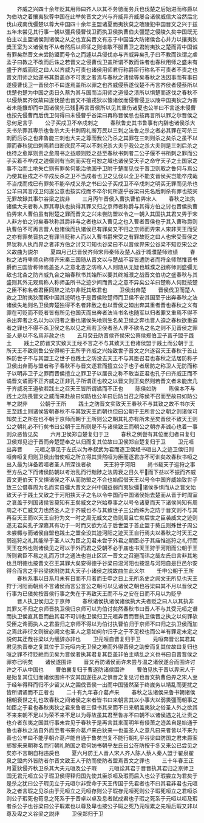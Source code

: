 <!-- { "loadSidebar": true } -->
　　齐威之兴四十余年贬其用师曰齐人以其不务徳而务兵也伐楚之后始进而称爵以为伯功之着攘夷狄尊中国在此举矣晋文之兴与齐威异齐威屡合诸侯威信大洽然后北伐山戎南伐彊楚以尊大中国四十余年主盟诸夏而夷狄莫之敢陵犯中国晋文之兴于兹五年未尝见其行事一朝以彊兵侵曹伐卫而执卫侯执曹伯夫彊楚之侵陵久矣中国既无伯主以主盟诸侯则诸侯之从之也宜矣晋文有志于中国当大防诸侯合心并力以攘夷狄奬王室为义诸侯有不从者然后以师征之则谁敢不服曹卫之君附夷狄之楚而背中国诚有罪矣然晋文未尝防盟而号令之而遽以兵侵伐亦与齐威异矣孔子曰不教而诛谓之虐孟子曰教之不改而后诛之若晋文之侵曹伐卫盖所谓不教而诛者也春秋用师之盛未有盛于齐威而贬之曰人以齐威为可责也诸侯用师君行称爵臣行称名不可责者不责之也晋文用师之始遂书其爵盖亦不可责之者焉与春秋之诸侯等矣春秋之法因事而有事曰遂侵曹伐卫一晋侯尔不曰遂焉盖所以罪之也齐威侵蔡遂伐楚不再言齐侯者侵蔡所以伐楚也楚为中国之患日久蔡为其与国而当用师之道侵之溃所以惧楚而遂伐之春秋不以侵蔡累齐侯故曰遂伐楚也晋文不攘戎狄以懐诸侯而侵曹侵卫以陵中国夷狄之为害者未能攘却而中国诸侯先已残再言晋侯所以见其重伤诸夏也公羊曰不言遂未侵曹也按先侵曹而后伐卫何得曰未侵曹乎谷梁曰再称晋侯忌也按再言所以罪之尔晋侯之忌何足言乎
　　公子买戍卫不卒戍刺之
　　春秋鲁史其书鲁事有内辞也诸侯杀大夫书杀罪其専杀也鲁杀大夫书刺周礼断万民以三刺之法鲁之杀之者必其罪在可杀三刺而后杀之也非鲁能三刺也大夫之尊而我公乃杀之其罪在三刺则杀之矣杀之虽不以罪而春秋犹曰刺焉若曰断庶民不可以不刺况杀大夫乎我公之杀大夫则是三刺后杀之也待之愈厚则责之愈周书之益顺则贬之益至春秋书刺者二公子偃不书所刺之罪而公子买着不卒戍之迹偃则有当刺而买在可恕之域也诸侯受天子之命守天子之土国家之事不治而土地失亡则有罪矣何能治他国乎卫附于楚而见伐于晋卫则取之鲁何与焉公乃使其臣戍之不卒戍反杀之卫不当戍者也卫之见伐以全卫不能支晋侯买岂能卒戍哉不当戍而戍巳有罪矣不能卒戍又杀之书曰公子买戍卫不卒戍刺之明买无罪而见杀也公羊曰其言戍卫何遂公意也按实戍而不卒尔何所遂乎谷梁曰先名后刺杀有罪也按买无罪故録其事尔谷梁之説非
　　三月丙午晋侯入曹执曹伯畀宋人
　　春秋之法执诸侯大夫者称人罪其専执也执得其罪又归之京师者称爵与其得方伯之讨也晋侯执曹伯畀宋人曹伯虽有附楚之罪而晋文之兴未尝防盟以令之一朝入其国执其君又畀于宋人非方伯之讨矣春秋称其爵非与之者也以入曹见之也入曹者晋侯也于其入曹称爵则执曹伯不可再言晋人也诸侯而执诸侯已有罪矣又不归之京师而畀宋人宋非天王而受之亦有罪矣晋执之有罪当贬称人而以入曹书爵宋受之有罪故贬之曰人也宋受晋侯之畀犹称人执而畀之者非方伯之讨又可知也谷梁曰不以晋侯畀宋公谷梁不知贬宋公之义故曲为説尔
　　夏四月己巳晋侯齐师宋师秦师及楚人战于城濮楚师败绩
　　春秋之法将卑师众称师齐宋秦三国随从晋文以与楚战不容皆遣防者而将全师然惟晋书爵而三国皆称师焉盖圣人之意北杏之防称人人则随从无疑也城濮之战称师则盛彊无敌也北杏之防齐威九合之始春秋书其始所以要其终城濮之战晋文伯功之盛春秋与其盛则其外无观焉称人称师虽所书之迹少间而贵之之意不异矣公羊曰楚称人何贬按楚之臣不称名者君臣同辞之法尔非贬其敌君也
　　卫侯出奔楚
　　晋侯伐卫而楚人救之卫附夷狄而叛中国其迹明也于是晋侯败楚师而卫侯不安其国至于出奔春秋之法诸侯失地则名卫侯奔楚独得不名者非赦之也以晋侯之廹出奔其重者晋也春秋之义有罪在可贬而不贬者皆有所见也国灭而出奔者法当书名也随军以归者罪又重焉不得不杀出奔者之名以为以归者之重也诸侯失地则生名矣卫侯之奔也晋人迫之春秋欲重迫者之罪也不得不杀卫侯之名以见之焉若卫侯者圣人非不欲名之名之则不见晋侯之罪圣人是以不名焉非赦之也
　　五月癸丑防晋侯齐侯宋公蔡侯郑伯卫子莒子盟于践土
　　践土之防晋文实致天王经不言之不与其致天王也诸侯盟于践土而公朝于王所天王不致则鲁公安得朝于王所乎齐威之兴始致世子晋文之兴遂召天王春秋于首止殊防世子不与其盟王之世子也践土之防没去天王不与其臣召君也春秋之法居防称子卫侯出奔而与盟者称子春秋不与晋文逐君而擅立公子也子者居防之称卫人无防而称子以明非卫子之罪而晋侯擅立之罪卫子以居丧之称不敢当正君也孔子曰齐威正而不谲晋文谲而不正齐威之正非孔子所谓正也校之以晋文则正矣然则若晋文者未能庶几于齐威况王道欤若践土之召天王皆所谓谲而不正也
　　陈侯如防
　　陈侯本不与践土之防畏晋文之威而来赴故曰如防也公羊曰后防当召之陈侯不召而至故曰如防公羊之説非
　　公朝于王所
　　践土之防晋文实致天王春秋不与其致之故不书尔天王至践土则诸侯皆朝春秋不与其致天王而朝也但曰公朝于王所言公之朝之则诸侯可知矣王之所在也不朝于京师而朝于王所则公之朝其礼亦有所未至矣晋侯不致天王则公之朝礼必不行矣书曰公朝于王所则是不与诸侯致王而朝公之朝亦非诚心也着一事则众恶皆见矣
　　六月卫侯郑自楚复归于卫
　　春秋之例尝有其位而归者曰复归卫侯郑见迫于晋而奔楚楚奉之以归而复其位故曰卫侯郑自楚复归于卫
　　卫元咺出奔晋
　　元咺之事见于左氏以为奉叔武为君而逐卫侯经书咺出入之迹卫侯归则咺奔咺复归则卫侯出借使咺之所立得其贤然咺为臣而逐君亦不可训矣故春秋书咺之出入最为详备若咺者圣人所深诛者欤
　　天王狩于河阳
　　尚书载天子巡狩之事至方岳之下而诸侯防朝以考治乱而行黜陟之法周衰之日久平而下益以不振而齐威晋文更伯天下又惧诸侯之不从而防盟之不合也始假借天王以号令中国齐威始致世子致三公借尊周为名而实自彊大晋文之兴中国益弱而夷狄彊诸侯多惧而从之晋文始致天子于践土又致之于河阳挟天子之名以令中国而中国诸侯始去楚而从晋于时周室之衰盖于列国诸侯皆莫知有王矣威文之兴始尊事之以号令诸夏而天下诸侯尚知有周周之不亡威文力也然圣人之于齐威也不与其致世子三公而殊为之防于晋文则不与其再召天王而以天王自狩为文一时之周无威文之伯则周且亡矣后世之臣袭威文之迹则遂无君矣孔子深嘉其有功于一时而又欲为法于后世盟于首止盟于葵丘则殊世子周公未尝輙与而诸侯自盟也践土之盟全没其迹河阳之迹天王自行焉夫以春秋之时天王之弱巡狩之礼其能举乎圣人以为臣之见君未尝于外君之朝臣必于其庙惟巡狩之礼行而天王在外也则诸侯见之可以于外而君之受朝不必于庙也书天王狩于河阳而公朝于王所则君臣不易之礼而万世之通法也岂止区区一晋文之召避而讳之哉左氏曰言非其地也且明徳也按晋文召王其罪大矣安得徳乎谷梁曰温河阳也按温与河阳自是巨邑尔安得合而言之乎谷梁欲附防其大天子小诸侯之説故曲生此义尔
　　壬申公朝于王所
　　春秋系事以日系月未有日而不月者而壬申之日上无所系史之阙文无所见也天王狩于河阳而朝焉不言诸侯而言公言公之朝可以见诸侯之朝也谷梁曰其不月以晋侯之行事为已傎矣按晋侯行事之失在于再致天王而不与之安在日而不月以为贬乎
　　晋人执卫侯归之于京师
　　春秋诸侯执诸侯诸侯执大夫者贬之曰人以其执非其罪又不归之京师晋执卫侯归京师可以为伯讨矣然春秋书曰晋人不与其受元咺之谮而执卫侯直其臣而曲其君不可训也卫侯归卫元咺奔晋而晋执卫侯晋之执之以何罪欤受臣之谗而执人之君虽归之京师不得以为伯讨执曹伯归于京师不曰归之执卫侯而加之焉此非衍文则彼必阙文也圣人之意如何尔归于之于不足校也而公羊有罪定未定之説何其迂哉谷梁以为缓辞亦非也
　　卫元咺自晋复归于卫
　　元咺奔晋讼其君其君见执晋奉之复其位于卫元咺内无卫侯之难而外得晋侯之助安而复其位故曰复归也咺之罪不待贬絶而见矣为晋侯者执其君复其臣盖非伯主靖乱之义也书曰自晋晋侯之罪亦已明矣
　　诸侯遂围许
　　晋又再防诸侯而许未尝与温之诸侯遂合而围许讨许之不从中国也
　　曹伯襄复归于曹遂防诸侯围许
　　曹伯见执于晋以畀宋人于是始复其位归而诸侯围许不安其国遂往从之惧晋之复见讨也晋文执曹伯畀之宋人至于经年得释而归不少留又从之围伐晋侯一出而中国骚然至于终嵗务以靖乱而更扰之皆所谓谲而不正者也
　　二十有九年春介葛卢来
　　春秋之法诸侯来鲁书朝诸侯相朝衰世之礼也故春秋之间诸侯之来者皆书曰来朝言其以小事大以弱畏彊而朝事之如臣之于君也春秋夷狄之君来鲁者三但书其来而不曰来朝盖夷狄之俗圣人外之欲其不来来朝不足以为荣不来不足以为辱故虽其君至鲁亦不曰朝不以诸侯遇之礼让责之也介者东夷之国其行事未尝见于春秋于是再言其来而明年有侵萧之迹盖自是始通于鲁也春秋之法自外而至者书来介葛卢来白狄来一也盖圣人之意凡曰来者皆以不来为善也公羊曰不能乎朝介葛卢能自通于鲁矣岂复不能行朝礼乎谷梁曰防国之君未爵案郳黎来来朝称名而行朝礼防国之君何妨书朝乎左氏曰公在防按于冬又来公已尝见之矣亦不言朝自相违戾也
　　夏六月防王人晋人宋人齐人陈人蔡人秦人盟于翟泉翟泉之盟内外皆防者尔晋文致王人于防而使防者盟焉晋文之罪也
　　三十年春王正月夏狄侵齐秋卫杀其大夫元咺及公子瑕
　　元咺讼其君于晋晋执其君归之京师卫国无君元咺立公子瑕卫侯得释归国先使其臣杀咺及瑕而后入也公子瑕尝立为君矣于是杀之犹曰公子瑕见立于元咺尔非受命于天王传国于先君者也不曰其君非君也元咺及之者言瑕之见杀由于元咺立之元咺存则公子瑕存元咺死则公子瑕死咺立之君咺杀则公子瑕死也荀息之死系于于晋卓以卓及息者弑成君也子瑕之死系于元咺以咺及瑕者杀公子也谷梁曰公子瑕累也以尊及卑也按公子瑕之死乃元咺累之先咺后瑕又非以尊及卑之义谷梁之説非
　　卫侯郑归于卫

